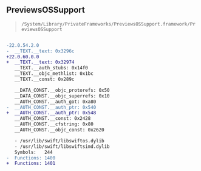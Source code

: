 ## PreviewsOSSupport

> `/System/Library/PrivateFrameworks/PreviewsOSSupport.framework/PreviewsOSSupport`

```diff

-22.0.54.2.0
-  __TEXT.__text: 0x3296c
+22.0.60.0.0
+  __TEXT.__text: 0x32974
   __TEXT.__auth_stubs: 0x14f0
   __TEXT.__objc_methlist: 0x1bc
   __TEXT.__const: 0x289c

   __DATA_CONST.__objc_protorefs: 0x50
   __DATA_CONST.__objc_superrefs: 0x10
   __AUTH_CONST.__auth_got: 0xa80
-  __AUTH_CONST.__auth_ptr: 0x540
+  __AUTH_CONST.__auth_ptr: 0x548
   __AUTH_CONST.__const: 0x2428
   __AUTH_CONST.__cfstring: 0x80
   __AUTH_CONST.__objc_const: 0x2620

   - /usr/lib/swift/libswiftos.dylib
   - /usr/lib/swift/libswiftsimd.dylib
   Symbols:   244
-  Functions: 1400
+  Functions: 1401
 

```
